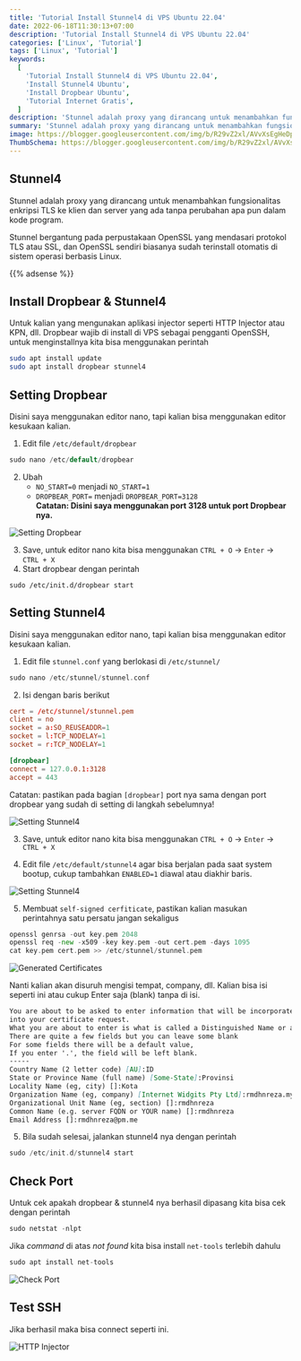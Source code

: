 ```yaml
---
title: 'Tutorial Install Stunnel4 di VPS Ubuntu 22.04'
date: 2022-06-18T11:30:13+07:00
description: 'Tutorial Install Stunnel4 di VPS Ubuntu 22.04'
categories: ['Linux', 'Tutorial']
tags: ['Linux', 'Tutorial']
keywords:
  [
    'Tutorial Install Stunnel4 di VPS Ubuntu 22.04',
    'Install Stunnel4 Ubuntu',
    'Install Dropbear Ubuntu',
    'Tutorial Internet Gratis',
  ]
description: 'Stunnel adalah proxy yang dirancang untuk menambahkan fungsionalitas enkripsi TLS ke klien dan server yang ada tanpa perubahan apa pun dalam kode program'
summary: 'Stunnel adalah proxy yang dirancang untuk menambahkan fungsionalitas enkripsi TLS ke klien dan server yang ada tanpa perubahan apa pun dalam kode program'
image: https://blogger.googleusercontent.com/img/b/R29vZ2xl/AVvXsEgHeDpFPUJ3lnkmVU24KK7JhF-OTPh6RrjDbFhcuv54jjR_Upgq8io6_oXbAZ-aNra8TPTtmdqgYkrPTlZ-q8KRZVmZygGrUCrk8-bpKO_8s4uOOmgKc3UbQgdddhZWlYp3U-Ht315p-YtDNgwS16Xz22H2SvKgSw63eCvG77gSQyJM38b3eXJRS9f7gg_A/s80-rw/stunnel-logo.jpg
ThumbSchema: https://blogger.googleusercontent.com/img/b/R29vZ2xl/AVvXsEgHeDpFPUJ3lnkmVU24KK7JhF-OTPh6RrjDbFhcuv54jjR_Upgq8io6_oXbAZ-aNra8TPTtmdqgYkrPTlZ-q8KRZVmZygGrUCrk8-bpKO_8s4uOOmgKc3UbQgdddhZWlYp3U-Ht315p-YtDNgwS16Xz22H2SvKgSw63eCvG77gSQyJM38b3eXJRS9f7gg_A/s0-rw/stunnel-logo.jpg
---
```


## Stunnel4
Stunnel adalah proxy yang dirancang untuk menambahkan fungsionalitas enkripsi TLS ke klien dan server yang ada tanpa perubahan apa pun dalam kode program.

Stunnel bergantung pada perpustakaan OpenSSL yang mendasari protokol TLS atau SSL, dan OpenSSL sendiri biasanya sudah terinstall otomatis di sistem operasi berbasis Linux.

{{% adsense %}}

## Install Dropbear & Stunnel4
Untuk kalian yang mengunakan aplikasi injector seperti HTTP Injector atau KPN, dll. Dropbear wajib di install di VPS sebagai pengganti OpenSSH, untuk menginstallnya kita bisa menggunakan perintah

```bash
sudo apt install update
sudo apt install dropbear stunnel4
```

## Setting Dropbear
Disini saya menggunakan editor nano, tapi kalian bisa menggunakan editor kesukaan kalian.
1. Edit file `/etc/default/dropbear`

```go
sudo nano /etc/default/dropbear
```

2. Ubah
   * `NO_START=0` menjadi `NO_START=1`
   * `DROPBEAR_PORT=` menjadi `DROPBEAR_PORT=3128`\
     **Catatan: Disini saya menggunakan port 3128 untuk port Dropbear nya.**

![Setting Dropbear](https://blogger.googleusercontent.com/img/b/R29vZ2xl/AVvXsEgCNWtywn-MBZEnXbIp0W3riPg3GrcWvOUaLSLLqEHveIfWwkjMiEPYioq5lfMPrR4iCcesD4m7ld3uOkDWSfoIgXCJVgqOIxCXUvhwDHNwET9e-qnM4-aVZoDM69uRXPprDuoGKJ4ZhEPrgQSdLPYnN0Uh4bOAOoZQcjprikzvJzX3BEoLAr3cPTtzrZIL/s0-rw/rmdhnreza.my.id.install.stunnel4.1.jpg)

3. Save, untuk editor nano kita bisa menggunakan `CTRL + O` -> `Enter` -> `CTRL + X`
4. Start dropbear dengan perintah

```fish
sudo /etc/init.d/dropbear start
```

## Setting Stunnel4
Disini saya menggunakan editor nano, tapi kalian bisa menggunakan editor kesukaan kalian.
1. Edit file `stunnel.conf` yang berlokasi di `/etc/stunnel/`

```go
sudo nano /etc/stunnel/stunnel.conf
```

2. Isi dengan baris berikut

```toml
cert = /etc/stunnel/stunnel.pem
client = no
socket = a:SO_REUSEADDR=1
socket = l:TCP_NODELAY=1
socket = r:TCP_NODELAY=1

[dropbear]
connect = 127.0.0.1:3128
accept = 443
```

Catatan: pastikan pada bagian `[dropbear]` port nya sama dengan port dropbear yang sudah di setting di langkah sebelumnya!

![Setting Stunnel4](https://blogger.googleusercontent.com/img/b/R29vZ2xl/AVvXsEjg-Ukv9W7Hh1u3sqJX9QuIJTYp0BkVKQ167pSndyhtDog26woI4nPlaQxb5KOkQ3aCUE5GDHX9brZ4zWjTLj7xx5Bfj6QsvDJzbnnxfgNQNqZg0DpgoKJUMfd9XKLlLlNEUgmBjGuo_DmcHaNHyJu-dfWxB1u1-Jj5AIuTIx-VOFfWDJ6sJpbSjIX0eRum/s0-rw/rmdhnreza.my.id.install.stunnel4.2.jpg)

3. Save, untuk editor nano kita bisa menggunakan `CTRL + O` -> `Enter` -> `CTRL + X`

4. Edit file `/etc/default/stunnel4` agar bisa berjalan pada saat system bootup, cukup tambahkan `ENABLED=1` diawal atau diakhir baris.

![Setting Stunnel4](https://blogger.googleusercontent.com/img/b/R29vZ2xl/AVvXsEhZUk-MKaFDQczz61mP8bEZOTsdzx3ee_j3PqlnTTK9TQZPRvu_W1Q3wMSy7zyfO0-LJSlLzgR_9nxcCbb7vhN6X-WGQdcSoN4u6AL9_YVK0LFP8gpRn-UR9VDHWOtZjlygaL1iTSjoyA6h5zFCnFpTzlH4inmYjb28Vr-d5filjxcyw7O61SQMMxAG8taX/s0-rw/rmdhnreza.my.id.install.stunnel4.3.jpg)

5. Membuat `self-signed cerfiticate`, pastikan kalian masukan perintahnya satu persatu jangan sekaligus

```go
openssl genrsa -out key.pem 2048
openssl req -new -x509 -key key.pem -out cert.pem -days 1095
cat key.pem cert.pem >> /etc/stunnel/stunnel.pem
```

![Generated Certificates](https://blogger.googleusercontent.com/img/b/R29vZ2xl/AVvXsEiXj9LgIEUNaPPQXt6hx-7B5YUl6hb_bnMaDD4xaaaVCDNHOFoWC1k7AuQ3lSJgBZnx1H4ZzF5JiK2pbhnExmeflReizNNqURYZi66JnDGSPiLgzHxfkRbvzy8NXFvGpRQQX0nKPuZTNdfJanLMBYMqDRUN0jr1klYsA-udkG5H7Y3pRGVpALJxzRvqnuWg/s0-rw/rmdhnreza.my.id.install.stunnel4.4.jpg)

Nanti kalian akan disuruh mengisi tempat, company, dll. Kalian bisa isi seperti ini atau cukup Enter saja (blank) tanpa di isi.

```markdown
You are about to be asked to enter information that will be incorporated
into your certificate request.
What you are about to enter is what is called a Distinguished Name or a DN.
There are quite a few fields but you can leave some blank
For some fields there will be a default value,
If you enter '.', the field will be left blank.
-----
Country Name (2 letter code) [AU]:ID
State or Province Name (full name) [Some-State]:Provinsi
Locality Name (eg, city) []:Kota
Organization Name (eg, company) [Internet Widgits Pty Ltd]:rmdhnreza.my.id
Organizational Unit Name (eg, section) []:rmdhnreza
Common Name (e.g. server FQDN or YOUR name) []:rmdhnreza
Email Address []:rmdhnreza@pm.me
```

5. Bila sudah selesai, jalankan stunnel4 nya dengan perintah

```go
sudo /etc/init.d/stunnel4 start
```

## Check Port
Untuk cek apakah dropbear & stunnel4 nya berhasil dipasang kita bisa cek dengan perintah
```go
sudo netstat -nlpt
```
Jika *command* di atas *not found* kita bisa install `net-tools` terlebih dahulu
```go
sudo apt install net-tools
```

![Check Port](https://blogger.googleusercontent.com/img/b/R29vZ2xl/AVvXsEi9gMo7FXmRHIoMf0Ew5b6MQWe53CoAkAD8Bqm3cwMSBODYpiYS-OHpnit8GUv-VhL783Li-S0gX9Itlu5SkKUKJa-X0A-F71chqZrxJgF2OmPnRkK9R-fnbe3RKxEnBrpe4AQH-hlPJ9_ZJ3Ao3HjT7ZkSHcRz5scQQIfBWQksNe5S4XP8RPtJQCeXITAA/s0-rw/rmdhnreza.my.id.install.stunnel4.5.jpg)

## Test SSH
Jika berhasil maka bisa connect seperti ini.

![HTTP Injector](https://blogger.googleusercontent.com/img/b/R29vZ2xl/AVvXsEib416k3TmZl9l79_n8sE0byUuG4PShPrSql5k8O6Kg6zr0UGWE3urX6GvcjCrr1Hiu41svDPOUq8EsRNKTSQU0E1OohDnUNSRovc7HXvFFD4JugeYg501pZUiby_gfGFBzRPcMvQ7FElG_XoEYM_YPBhdmYc01NqFZnCwJpHlNluuEqpp7k6NbJokYjRSW/s0-rw/rmdhnreza.my.id.install.stunnel4.6.jpg)
